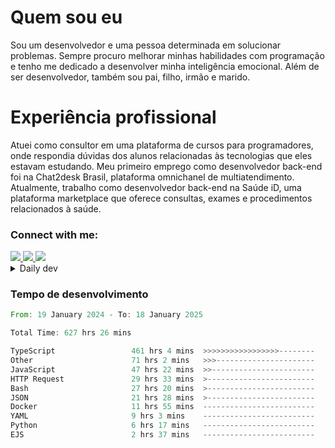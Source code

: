 # Quem sou eu
Sou um desenvolvedor e uma pessoa determinada em solucionar problemas. Sempre procuro melhorar minhas habilidades com programação e tenho me dedicado a desenvolver minha inteligência emocional. Além de ser desenvolvedor, também sou pai, filho, irmão e marido.

# Experiência profissional
Atuei como consultor em uma plataforma de cursos para programadores, onde respondia dúvidas dos alunos relacionadas às tecnologias que eles estavam estudando.
Meu primeiro emprego como desenvolvedor back-end foi na Chat2desk Brasil, plataforma omnichanel de multiatendimento.
Atualmente, trabalho como desenvolvedor back-end na Saúde iD, uma plataforma marketplace que oferece consultas, exames e procedimentos relacionados à saúde.

### Connect with me:
<a href="https://www.linkedin.com/in/theusmoreira" target="_blank" >
<img src="https://img.shields.io/badge/linkedin-%230077B5.svg?&style=for-the-badge&logo=linkedin&logoColor=white ">
</a>
<a href="https://www.instagram.com/matheus.s.moreira/" target="_blank">
<img src="https://img.shields.io/badge/instagram-%23E4405F.svg?&style=for-the-badge&logo=instagram&logoColor=white">
</a>
<a href="mailto:matheussm301@gmail.com"  target="_blank">
<img src="https://img.shields.io/badge/gmail-%23E4405F.svg?&style=for-the-badge&logo=gmail&logoColor=white">
</a>


<details>
  <summary>Daily dev </summary>
<p>
  <a href="https://app.daily.dev/matheussantos"><img src="https://github.com/matheus-santos-moreira/matheus-santos-moreira/blob/master/devcard.svg" width="200" alt="Matheus Santos's Dev Card"/></a>
 </p>
</details>

<h3>Tempo de desenvolvimento</h3>

<!--START_SECTION:waka-->

```rust
From: 19 January 2024 - To: 18 January 2025

Total Time: 627 hrs 26 mins

TypeScript                 461 hrs 4 mins  >>>>>>>>>>>>>>>>>--------   66.01 %
Other                      71 hrs 2 mins   >>>----------------------   10.17 %
JavaScript                 47 hrs 22 mins  >>-----------------------   06.78 %
HTTP Request               29 hrs 33 mins  >------------------------   04.23 %
Bash                       27 hrs 20 mins  >------------------------   03.92 %
JSON                       21 hrs 28 mins  >------------------------   03.08 %
Docker                     11 hrs 55 mins  -------------------------   01.71 %
YAML                       9 hrs 3 mins    -------------------------   01.30 %
Python                     6 hrs 17 mins   -------------------------   00.90 %
EJS                        2 hrs 37 mins   -------------------------   00.38 %
```

<!--END_SECTION:waka-->
